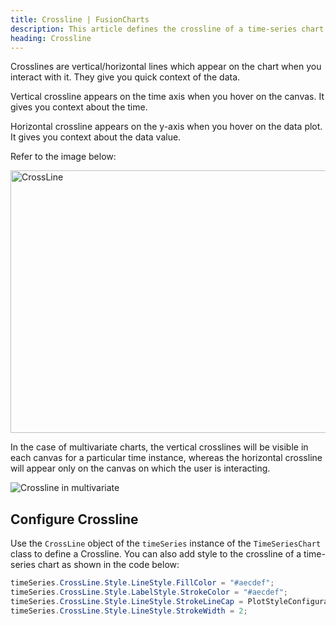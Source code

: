 ```yaml
---
title: Crossline | FusionCharts
description: This article defines the crossline of a time-series chart.
heading: Crossline
---
```


Crosslines are vertical/horizontal lines which appear on the chart when you interact with it. They give you quick context of the data.

Vertical crossline appears on the time axis when you hover on the canvas. It gives you context about the time.

Horizontal crossline appears on the y-axis when you hover on the data plot. It gives you context about the data value.

Refer to the image below:

<img src="{% site.BASE_URL %}/images/fusiontime-component-cross-line.png" alt="CrossLine" width="700" height="420">

In the case of multivariate charts, the vertical crosslines will be visible in each canvas for a particular time instance, whereas the horizontal crossline will appear only on the canvas on which the user is interacting.

![Crossline in multivariate](/gif/multivariate-crossline.gif)

## Configure Crossline

Use the `CrossLine` object of the `timeSeries` instance of the `TimeSeriesChart` class to define a Crossline. You can also add style to the crossline of a time-series chart as shown in the code below:

```csharp
timeSeries.CrossLine.Style.LineStyle.FillColor = "#aecdef";
timeSeries.CrossLine.Style.LabelStyle.StrokeColor = "#aecdef";
timeSeries.CrossLine.Style.LineStyle.StrokeLineCap = PlotStyleConfigurationObject.LineCap.SQUARE;
timeSeries.CrossLine.Style.LineStyle.StrokeWidth = 2;
```
